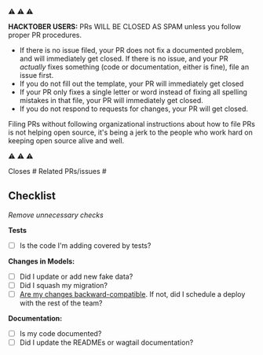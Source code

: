 :warning: :warning: :warning:

**HACKTOBER USERS:** PRs WILL BE CLOSED AS SPAM unless you follow proper PR procedures.

- If there is no issue filed, your PR does not fix a documented problem, and will immediately get closed. If there is no issue, and your PR _actually_ fixes something (code or documentation, either is fine), file an issue first.
- If you do not fill out the template, your PR will immediately get closed
- If your PR only fixes a single letter or word instead of fixing all spelling mistakes in that file, your PR will immediately get closed.
- If you do not respond to requests for changes, your PR will get closed.

Filing PRs without following organizational instructions about how to file PRs is not helping open source, it's being a jerk to the people who work hard on keeping open source alive and well.

:warning: :warning: :warning:


Closes #
Related PRs/issues #

## Checklist

_Remove unnecessary checks_

**Tests**
- [ ] Is the code I'm adding covered by tests?

**Changes in Models:**
- [ ] Did I update or add new fake data?
- [ ] Did I squash my migration?
- [ ] [Are my changes backward-compatible](https://github.com/mozilla/foundation.mozilla.org/blob/master/docs/workflow.md#django-migrations-what-to-do-when-working-on-backward-incompatible-migrations). If not, did I schedule a deploy with the rest of the team?

**Documentation:**
- [ ] Is my code documented?
- [ ] Did I update the READMEs or wagtail documentation?
